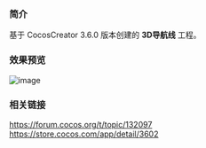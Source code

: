 ### 简介
基于 CocosCreator 3.6.0 版本创建的 **3D导航线** 工程。

### 效果预览
![image](../../../gif/202207/2022072601.gif)

### 相关链接
https://forum.cocos.org/t/topic/132097    
https://store.cocos.com/app/detail/3602